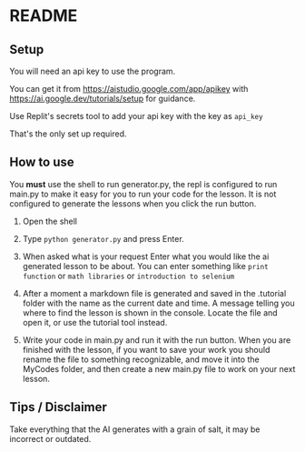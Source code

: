 # README
## Setup

You will need an api key to use the program.

You can get it from https://aistudio.google.com/app/apikey 
with https://ai.google.dev/tutorials/setup for guidance.

Use Replit's secrets tool to add your api key with the key as `api_key`

That's the only set up required.

## How to use

You **must** use the shell to run generator.py, the repl is configured to run main.py to make it easy for you to run your code for the lesson. It is not configured to generate the lessons when you click the run button.

1. Open the shell

2. Type `python generator.py` and press Enter.

3. When asked what is your request
Enter what you would like the ai generated lesson to be about.
You can enter something like `print function` or `math libraries` or `introduction to selenium`

4. After a moment a markdown file is generated and saved in the .tutorial folder with the name as the current date and time. A message telling you where to find the lesson is shown in the console. 
Locate the file and open it, or use the tutorial tool instead.

5. Write your code in main.py and run it with the run button. When you are finished with the lesson, if you want to save your work you should rename the file to something recognizable, and move it into the MyCodes folder, and then create a new main.py file to work on your next lesson.


## Tips / Disclaimer

Take everything that the AI generates with a grain of salt, it may be incorrect or outdated.